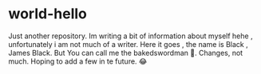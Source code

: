# world-hello
Just another repository.
Im writing a bit of information about myself hehe , unfortunately i am not much of a writer.
Here it goes , the name is Black , James Black. But You can call me the bakedswordman 🤺.
Changes, not much. Hoping to add a few in te future. 😂
